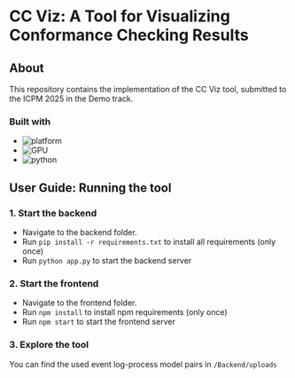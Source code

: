 # CC Viz: A Tool for Visualizing Conformance Checking Results

## About
This repository contains the implementation of the CC Viz tool, submitted to the ICPM 2025 in the Demo track.


### Built with
* ![platform](https://img.shields.io/badge/platform-linux-brightgreen)
* ![GPU](https://img.shields.io/badge/GPU-%20Nvidia%20A10G-red)
* ![python](https://img.shields.io/badge/python-black?logo=python&label=3.8.6)

## User Guide: Running the tool

### 1. Start the backend
- Navigate to the backend folder.
- Run `pip install -r requirements.txt` to install all requirements (only once)
- Run `python app.py` to start the backend server

### 2. Start the frontend
- Navigate to the frontend folder.
- Run `npm install` to install npm requirements (only once)
- Run `npm start` to start the frontend server

### 3. Explore the tool
You can find the used event log-process model pairs in `/Backend/uploads`

